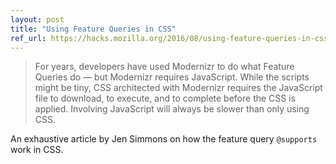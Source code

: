 ```yaml
---
layout: post
title: "Using Feature Queries in CSS"
ref_url: https://hacks.mozilla.org/2016/08/using-feature-queries-in-css/
---
```


> For years, developers have used Modernizr to do what Feature Queries do — but Modernizr requires JavaScript. While the scripts might be tiny, CSS architected with Modernizr requires the JavaScript file to download, to execute, and to complete before the CSS is applied. Involving JavaScript will always be slower than only using CSS.

An exhaustive article by Jen Simmons on how the feature query `@supports` work in CSS.
